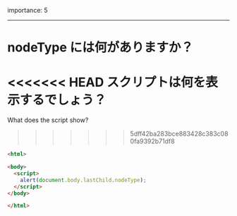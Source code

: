importance: 5

---

# nodeType には何がありますか？

<<<<<<< HEAD
スクリプトは何を表示するでしょう？
=======
What does the script show?
>>>>>>> 5dff42ba283bce883428c383c080fa9392b71df8

```html
<html>

<body>
  <script>
    alert(document.body.lastChild.nodeType);
  </script>
</body>

</html>
```
